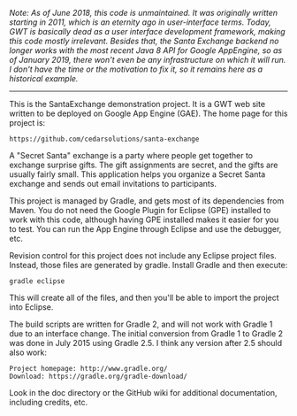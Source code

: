 _Note: As of June 2018, this code is unmaintained.  It was originally written
starting in 2011, which is an eternity ago in user-interface terms.  Today, GWT
is basically dead as a user interface development framework, making this code
mostly irrelevant.  Besides that, the Santa Exchange backend no longer works
with the most recent Java 8 API for Google AppEngine, so as of January 2019,
there won't even be any infrastructure on which it will run.  I don't have the
time or the motivation to fix it, so it remains here as a historical example._

---

This is the SantaExchange demonstration project.  It is a GWT web site written
to be deployed on Google App Engine (GAE).  The home page for this project is:

    https://github.com/cedarsolutions/santa-exchange

A "Secret Santa" exchange is a party where people get together to exchange
surprise gifts.  The gift assignments are secret, and the gifts are usually
fairly small.  This application helps you organize a Secret Santa exchange and
sends out email invitations to participants.

This project is managed by Gradle, and gets most of its dependencies from
Maven.  You do not need the Google Plugin for Eclipse (GPE) installed to work
with this code, although having GPE installed makes it easier for you to test.
You can run the App Engine through Eclipse and use the debugger, etc.

Revision control for this project does not include any Eclipse project files.
Instead, those files are generated by gradle.  Install Gradle and then
execute:

    gradle eclipse

This will create all of the files, and then you'll be able to import the
project into Eclipse.

The build scripts are written for Gradle 2, and will not work with Gradle 1
due to an interface change.  The initial conversion from Gradle 1 to Gradle 2
was done in July 2015 using Gradle 2.5.  I think any version after 2.5 should
also work:

    Project homepage: http://www.gradle.org/
    Download: https://gradle.org/gradle-download/

Look in the doc directory or the GitHub wiki for additional documentation,
including credits, etc.
